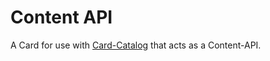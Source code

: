 Content API
==============

A Card for use with [Card-Catalog](https://github.com/School-Yard/Card-Catalog) that acts as a
Content-API.